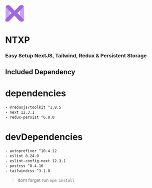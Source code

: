 <img src="image.png" alt="drawing" width="60"/>

# NTXP
### Easy Setup NextJS, Tailwind, Redux & Persistent Storage



## Included Dependency

# dependencies
    - @reduxjs/toolkit ^1.8.5
    - next 12.3.1
    - redux-persist ^6.0.0
  
# devDependencies 
    - autoprefixer ^10.4.12
    - eslint 8.24.0
    - eslint-config-next 12.3.1
    - postcss ^8.4.16
    - tailwindcss ^3.1.8


> dont forget run `npm install`

